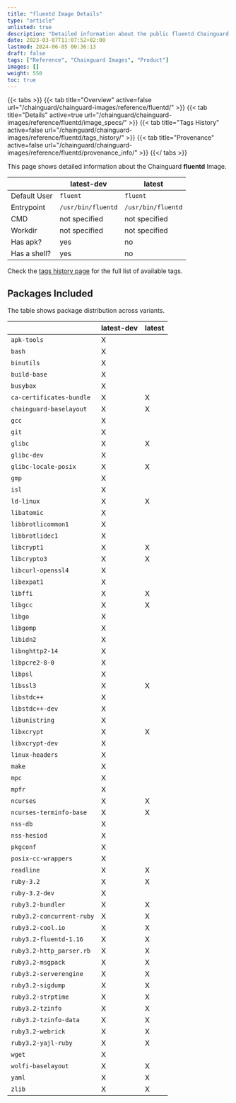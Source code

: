 ```yaml
---
title: "fluentd Image Details"
type: "article"
unlisted: true
description: "Detailed information about the public fluentd Chainguard Image."
date: 2023-03-07T11:07:52+02:00
lastmod: 2024-06-05 00:36:13
draft: false
tags: ["Reference", "Chainguard Images", "Product"]
images: []
weight: 550
toc: true
---
```


{{< tabs >}}
{{< tab title="Overview" active=false url="/chainguard/chainguard-images/reference/fluentd/" >}}
{{< tab title="Details" active=true url="/chainguard/chainguard-images/reference/fluentd/image_specs/" >}}
{{< tab title="Tags History" active=false url="/chainguard/chainguard-images/reference/fluentd/tags_history/" >}}
{{< tab title="Provenance" active=false url="/chainguard/chainguard-images/reference/fluentd/provenance_info/" >}}
{{</ tabs >}}

This page shows detailed information about the Chainguard **fluentd** Image.

|              | latest-dev         | latest             |
|--------------|--------------------|--------------------|
| Default User | `fluent`           | `fluent`           |
| Entrypoint   | `/usr/bin/fluentd` | `/usr/bin/fluentd` |
| CMD          | not specified      | not specified      |
| Workdir      | not specified      | not specified      |
| Has apk?     | yes                | no                 |
| Has a shell? | yes                | no                 |

Check the [tags history page](/chainguard/chainguard-images/reference/fluentd/tags_history/) for the full list of available tags.

## Packages Included
The table shows package distribution across variants.

|                           | latest-dev | latest |
|---------------------------|------------|--------|
| `apk-tools`               | X          |        |
| `bash`                    | X          |        |
| `binutils`                | X          |        |
| `build-base`              | X          |        |
| `busybox`                 | X          |        |
| `ca-certificates-bundle`  | X          | X      |
| `chainguard-baselayout`   | X          | X      |
| `gcc`                     | X          |        |
| `git`                     | X          |        |
| `glibc`                   | X          | X      |
| `glibc-dev`               | X          |        |
| `glibc-locale-posix`      | X          | X      |
| `gmp`                     | X          |        |
| `isl`                     | X          |        |
| `ld-linux`                | X          | X      |
| `libatomic`               | X          |        |
| `libbrotlicommon1`        | X          |        |
| `libbrotlidec1`           | X          |        |
| `libcrypt1`               | X          | X      |
| `libcrypto3`              | X          | X      |
| `libcurl-openssl4`        | X          |        |
| `libexpat1`               | X          |        |
| `libffi`                  | X          | X      |
| `libgcc`                  | X          | X      |
| `libgo`                   | X          |        |
| `libgomp`                 | X          |        |
| `libidn2`                 | X          |        |
| `libnghttp2-14`           | X          |        |
| `libpcre2-8-0`            | X          |        |
| `libpsl`                  | X          |        |
| `libssl3`                 | X          | X      |
| `libstdc++`               | X          |        |
| `libstdc++-dev`           | X          |        |
| `libunistring`            | X          |        |
| `libxcrypt`               | X          | X      |
| `libxcrypt-dev`           | X          |        |
| `linux-headers`           | X          |        |
| `make`                    | X          |        |
| `mpc`                     | X          |        |
| `mpfr`                    | X          |        |
| `ncurses`                 | X          | X      |
| `ncurses-terminfo-base`   | X          | X      |
| `nss-db`                  | X          |        |
| `nss-hesiod`              | X          |        |
| `pkgconf`                 | X          |        |
| `posix-cc-wrappers`       | X          |        |
| `readline`                | X          | X      |
| `ruby-3.2`                | X          | X      |
| `ruby-3.2-dev`            | X          |        |
| `ruby3.2-bundler`         | X          | X      |
| `ruby3.2-concurrent-ruby` | X          | X      |
| `ruby3.2-cool.io`         | X          | X      |
| `ruby3.2-fluentd-1.16`    | X          | X      |
| `ruby3.2-http_parser.rb`  | X          | X      |
| `ruby3.2-msgpack`         | X          | X      |
| `ruby3.2-serverengine`    | X          | X      |
| `ruby3.2-sigdump`         | X          | X      |
| `ruby3.2-strptime`        | X          | X      |
| `ruby3.2-tzinfo`          | X          | X      |
| `ruby3.2-tzinfo-data`     | X          | X      |
| `ruby3.2-webrick`         | X          | X      |
| `ruby3.2-yajl-ruby`       | X          | X      |
| `wget`                    | X          |        |
| `wolfi-baselayout`        | X          | X      |
| `yaml`                    | X          | X      |
| `zlib`                    | X          | X      |

